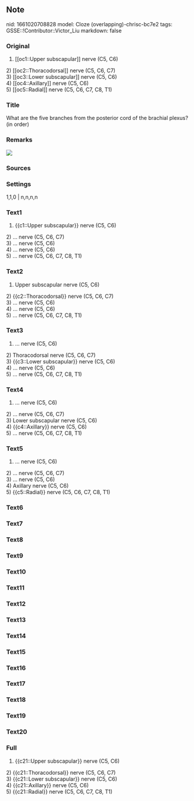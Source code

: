 ## Note
nid: 1661020708828
model: Cloze (overlapping)-chrisc-bc7e2
tags: GSSE::!Contributor::Victor_Liu
markdown: false

### Original
1) [[oc1::Upper subscapular]] nerve (C5, C6)
<div>
  2) [[oc2::Thoracodorsal]] nerve (C5, C6, C7)
</div>
<div>
  3) [[oc3::Lower subscapular]] nerve (C5, C6)
</div>
<div>
  4) [[oc4::Axillary]] nerve (C5, C6)
</div>
<div>
  5) [[oc5::Radial]] nerve (C5, C6, C7, C8, T1)
</div>

### Title
What are the five branches from the posterior cord of the brachial plexus? (in order)

### Remarks
<img src="paste-d0b8977da8a0a2a803a4d5c2ef31ab1d37467f3d.jpg">

### Sources


### Settings
1,1,0 | n,n,n,n

### Text1
1) {{c1::Upper subscapular}} nerve (C5, C6)
<div>
  2) ... nerve (C5, C6, C7)
</div>
<div>
  3) ... nerve (C5, C6)
</div>
<div>
  4) ... nerve (C5, C6)
</div>
<div>
  5) ... nerve (C5, C6, C7, C8, T1)
</div>

### Text2
1) Upper subscapular nerve (C5, C6)
<div>
  2) {{c2::Thoracodorsal}} nerve (C5, C6, C7)
</div>
<div>
  3) ... nerve (C5, C6)
</div>
<div>
  4) ... nerve (C5, C6)
</div>
<div>
  5) ... nerve (C5, C6, C7, C8, T1)
</div>

### Text3
1) ... nerve (C5, C6)
<div>
  2) Thoracodorsal nerve (C5, C6, C7)
</div>
<div>
  3) {{c3::Lower subscapular}} nerve (C5, C6)
</div>
<div>
  4) ... nerve (C5, C6)
</div>
<div>
  5) ... nerve (C5, C6, C7, C8, T1)
</div>

### Text4
1) ... nerve (C5, C6)
<div>
  2) ... nerve (C5, C6, C7)
</div>
<div>
  3) Lower subscapular nerve (C5, C6)
</div>
<div>
  4) {{c4::Axillary}} nerve (C5, C6)
</div>
<div>
  5) ... nerve (C5, C6, C7, C8, T1)
</div>

### Text5
1) ... nerve (C5, C6)
<div>
  2) ... nerve (C5, C6, C7)
</div>
<div>
  3) ... nerve (C5, C6)
</div>
<div>
  4) Axillary nerve (C5, C6)
</div>
<div>
  5) {{c5::Radial}} nerve (C5, C6, C7, C8, T1)
</div>

### Text6


### Text7


### Text8


### Text9


### Text10


### Text11


### Text12


### Text13


### Text14


### Text15


### Text16


### Text17


### Text18


### Text19


### Text20


### Full
1) {{c21::Upper subscapular}} nerve (C5, C6)
<div>
  2) {{c21::Thoracodorsal}} nerve (C5, C6, C7)
</div>
<div>
  3) {{c21::Lower subscapular}} nerve (C5, C6)
</div>
<div>
  4) {{c21::Axillary}} nerve (C5, C6)
</div>
<div>
  5) {{c21::Radial}} nerve (C5, C6, C7, C8, T1)
</div>

